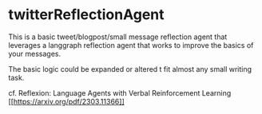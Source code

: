 # twitterReflectionAgent
This is a basic tweet/blogpost/small message reflection agent that leverages a langgraph reflection agent that works to improve the basics of your messages.

The basic logic could be expanded or altered t fit almost any small writing task.


cf. Reflexion: Language Agents with Verbal Reinforcement Learning [[https://arxiv.org/pdf/2303.11366]]